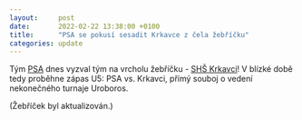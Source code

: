 ```yaml
---
layout:     post
date:       2022-02-22 13:38:00 +0100
title:      "PSA se pokusí sesadit Krkavce z čela žebříčku"
categories: update
---
```


Tým [PSA](https://www.facebook.com/PSASERM) dnes vyzval tým na vrcholu žebříčku - [SHŠ Krkavci](https://www.facebook.com/krkavci)! V blízké době tedy proběhne zápas U5: PSA vs. Krkavci, přímý souboj o vedení nekonečného turnaje Uroboros.

(Žebříček byl aktualizován.)
